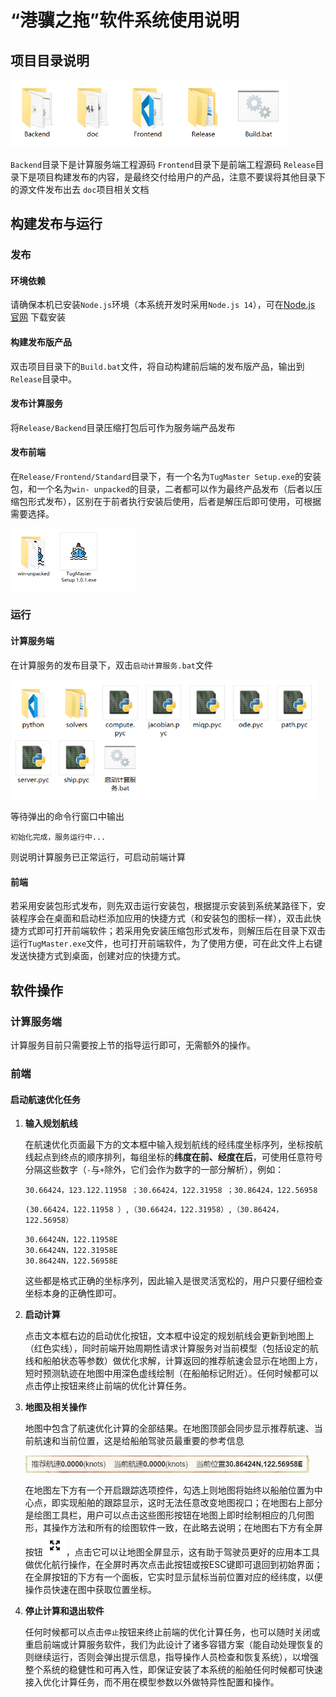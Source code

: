# “港骥之拖”软件系统使用说明

## 项目目录说明

<img src="img/项目目录.png" style="zoom:67%;" />

`Backend`目录下是计算服务端工程源码
`Frontend`目录下是前端工程源码
`Release`目录下是项目构建发布的内容，是最终交付给用户的产品，注意不要误将其他目录下的源文件发布出去
`doc`项目相关文档

## 构建发布与运行

### 发布

#### 环境依赖

请确保本机已安装`Node.js`环境（本系统开发时采用`Node.js 14`），可在[Node.js 官网](https://nodejs.org/zh-cn/) 下载安装

#### 构建发布版产品

双击项目目录下的`Build.bat`文件，将自动构建前后端的发布版产品，输出到`Release`目录中。

#### 发布计算服务

将`Release/Backend`目录压缩打包后可作为服务端产品发布

#### 发布前端

在`Release/Frontend/Standard`目录下，有一个名为`TugMaster Setup.exe`的安装包，和一个名为`win- unpacked`的目录，二者都可以作为最终产品发布（后者以压缩包形式发布），区别在于前者执行安装后使用，后者是解压后即可使用，可根据需要选择。

<img src="img/image-20201217212754261.png" alt="image-20201217212754261" style="zoom:50%;" />

### 运行

#### 计算服务端

在计算服务的发布目录下，双击`启动计算服务.bat`文件

<img src="img/image-20201217212654198.png" alt="image-20201217212654198" style="zoom:67%;" />

等待弹出的命令行窗口中输出

```
初始化完成，服务运行中...
```

则说明计算服务已正常运行，可启动前端计算

#### 前端

若采用安装包形式发布，则先双击运行安装包，根据提示安装到系统某路径下，安装程序会在桌面和启动栏添加应用的快捷方式（和安装包的图标一样），双击此快捷方式即可打开前端软件；若采用免安装压缩包形式发布，则解压后在目录下双击运行`TugMaster.exe`文件，也可打开前端软件，为了使用方便，可在此文件上右键发送快捷方式到桌面，创建对应的快捷方式。

## 软件操作

### 计算服务端

计算服务目前只需要按上节的指导运行即可，无需额外的操作。

### 前端

#### 启动航速优化任务

1. **输入规划航线**

   在航速优化页面最下方的文本框中输入规划航线的经纬度坐标序列，坐标按航线起点到终点的顺序排列，每组坐标的**纬度在前、经度在后**，可使用任意符号分隔这些数字（`-`与`+`除外，它们会作为数字的一部分解析），例如：

   ```
   30.66424，123.122.11958 ；30.66424，122.31958 ；30.86424，122.56958
   ```

   ```
   (30.66424，122.11958 ）,（30.66424，122.31958）,（30.86424，122.56958）
   ```
   ```
   30.66424N，122.11958E
   30.66424N，122.31958E
   30.86424N，122.56958E
   ```

   这些都是格式正确的坐标序列，因此输入是很灵活宽松的，用户只要仔细检查坐标本身的正确性即可。

2. **启动计算**

   点击文本框右边的启动优化按钮，文本框中设定的规划航线会更新到地图上（红色实线），同时前端开始周期性请求计算服务对当前模型（包括设定的航线和船舶状态等参数）做优化求解，计算返回的推荐航速会显示在地图上方，短时预测轨迹在地图中用深色虚线绘制（在船舶标记附近）。任何时候都可以点击停止按钮来终止前端的优化计算任务。

3. **地图及相关操作**

   地图中包含了航速优化计算的全部结果。在地图顶部会同步显示推荐航速、当前航速和当前位置，这是给船舶驾驶员最重要的参考信息

   <img src="img/image-20201217210500893.png" alt="image-20201217210500893" style="zoom:67%;" />

   在地图左下方有一个开启跟踪选项控件，勾选上则地图将始终以船舶位置为中心点，即实现船舶的跟踪显示，这时无法任意改变地图视口；在地图右上部分是绘图工具栏，用户可以点击这些图形按钮在地图上即时绘制相应的几何图形，其操作方法和所有的绘图软件一致，在此略去说明；在地图右下方有全屏按钮![image-20201217205554599](img/image-20201217205554599.png)，点击它可以让地图全屏显示，这有助于驾驶员更好的应用本工具做优化航行操作，在全屏时再次点击此按钮或按ESC键即可退回到初始界面；在全屏按钮的下方有一个面板，它实时显示鼠标当前位置对应的经纬度，以便操作员快速在图中获取位置坐标。

4. **停止计算和退出软件**

   任何时候都可以点击`停止`按钮来终止前端的优化计算任务，也可以随时关闭或重启前端或计算服务软件，我们为此设计了诸多容错方案（能自动处理恢复的则继续运行，否则会弹出提示信息，指导操作人员检查和恢复系统），以增强整个系统的稳健性和可再入性，即保证安装了本系统的船舶任何时候都可快速接入优化计算任务，而不用在模型参数以外做特异性配置和操作。




